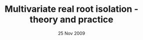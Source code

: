 ---
layout: post
date: 25 Nov 2009
title: Multivariate real root isolation - theory and practice
venue: RISC Algorithmic Combinatorics Seminar (Hagenberg, Austria)
---